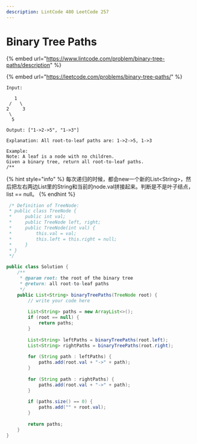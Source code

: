 ```yaml
---
description: LintCode 480 LeetCode 257
---
```


# Binary Tree Paths

{% embed url="https://www.lintcode.com/problem/binary-tree-paths/description" %}

{% embed url="https://leetcode.com/problems/binary-tree-paths/" %}

```
Input:

   1
 /   \
2     3
 \
  5

Output: ["1->2->5", "1->3"]

Explanation: All root-to-leaf paths are: 1->2->5, 1->3
```

```
Example:
Note: A leaf is a node with no children.
Given a binary tree, return all root-to-leaf paths.
/**
```

{% hint style="info" %}
每次递归的时候，都会new一个新的List\<String>，然后把左右两边List里的String和当前的node.val拼接起来。判断是不是叶子结点，list == null。
{% endhint %}

```java
 /* Definition of TreeNode:
 * public class TreeNode {
 *     public int val;
 *     public TreeNode left, right;
 *     public TreeNode(int val) {
 *         this.val = val;
 *         this.left = this.right = null;
 *     }
 * }
 */

public class Solution {
    /**
     * @param root: the root of the binary tree
     * @return: all root-to-leaf paths
     */
    public List<String> binaryTreePaths(TreeNode root) {
        // write your code here
        
        List<String> paths = new ArrayList<>();
        if (root == null) {
            return paths;
        }
        
        List<String> leftPaths = binaryTreePaths(root.left);
        List<String> rightPaths = binaryTreePaths(root.right);
        
        for (String path : leftPaths) {
            paths.add(root.val + "->" + path);
        }
        
        for (String path : rightPaths) {
            paths.add(root.val + "->" + path);
        }
        
        if (paths.size() == 0) {
            paths.add("" + root.val);
        }
        
        return paths;
    }
}
```
